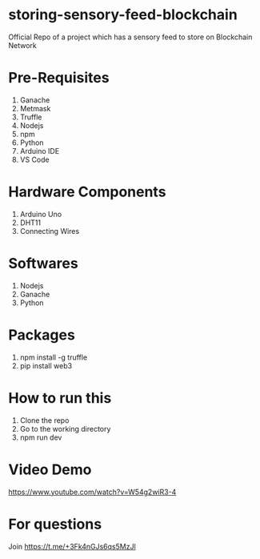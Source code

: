 # storing-sensory-feed-blockchain
Official Repo of a project which has a sensory feed to store on Blockchain Network

# Pre-Requisites
1. Ganache
2. Metmask
3. Truffle
4. Nodejs
5. npm
6. Python
7. Arduino IDE
8. VS Code

# Hardware Components
1. Arduino Uno
2. DHT11
3. Connecting Wires

# Softwares
1. Nodejs
2. Ganache
3. Python

# Packages
1. npm install -g truffle
2. pip install web3

# How to run this
1. Clone the repo
2. Go to the working directory
3. npm run dev

# Video Demo
https://www.youtube.com/watch?v=W54g2wiR3-4

# For questions
Join https://t.me/+3Fk4nGJs6qs5MzJl
